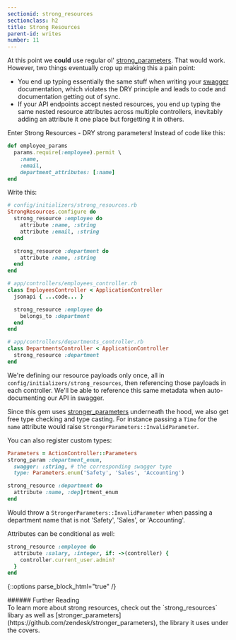 ```yaml
---
sectionid: strong_resources
sectionclass: h2
title: Strong Resources
parent-id: writes
number: 11
---
```


At this point we **could** use regular ol' [strong_parameters](https://github.com/rails/strong_parameters). That would work. However, two things eventually crop up making this a pain point:

* You end up typing essentially the same stuff when writing your
  [swagger](http://swagger.io) documentation, which violates the DRY
principle and leads to code and documentation getting out of sync.
* If your API endpoints accept nested resources, you end up typing the
  same nested resource attributes across multiple controllers,
inevitably adding an attribute it one place but forgetting it in others.

Enter Strong Resources - DRY strong parameters! Instead of code like
this:

```ruby
def employee_params
  params.require(:employee).permit \
    :name,
    :email,
    department_attributes: [:name]
end
```

Write this:

```ruby
# config/initializers/strong_resources.rb
StrongResources.configure do
  strong_resource :employee do
    attribute :name, :string
    attribute :email, :string
  end

  strong_resource :department do
    attribute :name, :string
  end
end

# app/controllers/employees_controller.rb
class EmployeesController < ApplicationController
  jsonapi { ...code... }

  strong_resource :employee do
    belongs_to :department
  end
end

# app/controllers/departments_controller.rb
class DepartmentsController < ApplicationController
  strong_resource :department
end
```

We're defining our resource payloads only once, all in
`config/initializers/strong_resources`, then referencing those payloads
in each controller. We'll be able to reference this same metadata when
auto-documenting our API in swagger.

Since this gem uses [stronger_parameters](https://github.com/zendesk/stronger_parameters) underneath the hood, we also get free type checking and type casting. For instance passing a `Time` for the `name` attribute would raise `StrongerParameters::InvalidParameter`.

You can also register custom types:

```ruby
Parameters = ActionController::Parameters
strong_param :department_enum,
  swagger: :string, # the corresponding swagger type
  type: Parameters.enum('Safety', 'Sales', 'Accounting')

strong_resource :department do
  attribute :name, :dep]rtment_enum
end
```

Would throw a `StrongerParameters::InvalidParameter` when passing a
department name that is not 'Safety', 'Sales', or 'Accounting'.

Attributes can be conditional as well:

```ruby
strong_resource :employee do
  attribute :salary, :integer, if: ->(controller) {
    controller.current_user.admin?
  }
end
```

{::options parse_block_html="true" /}
<div class='note info'>
###### Further Reading
  <div class='note-content'>
  To learn more about strong resources, check out the `strong_resources`
  libary as well as [stronger_parameters](https://github.com/zendesk/stronger_parameters), the library it uses under the covers.
  </div>
</div>
<div style="height: 7rem" />

